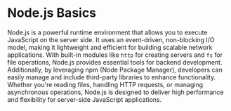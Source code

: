 # Node.js Basics

Node.js is a powerful runtime environment that allows you to execute JavaScript on the server side. It uses an event-driven, non-blocking I/O model, making it lightweight and efficient for building scalable network applications. With built-in modules like `http` for creating servers and `fs` for file operations, Node.js provides essential tools for backend development. Additionally, by leveraging npm (Node Package Manager), developers can easily manage and include third-party libraries to enhance functionality. Whether you're reading files, handling HTTP requests, or managing asynchronous operations, Node.js is designed to deliver high performance and flexibility for server-side JavaScript applications.
